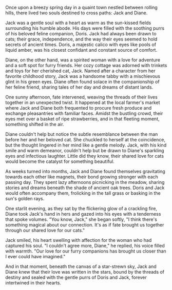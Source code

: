 Once upon a breezy spring day in a quaint town nestled between rolling hills, there lived two souls destined to cross paths: Jack and Diane.

Jack was a gentle soul with a heart as warm as the sun-kissed fields surrounding his humble abode. His days were filled with the soothing purrs of his beloved feline companion, Doris. Jack had always been drawn to cats; their grace, independence, and the way their eyes seemed to hold secrets of ancient times. Doris, a majestic calico with eyes like pools of liquid amber, was his closest confidant and constant source of comfort.

Diane, on the other hand, was a spirited woman with a love for adventure and a soft spot for furry friends. Her cozy cottage was adorned with trinkets and toys for her cherished cat, Jack. Named after a character from her favorite childhood story, Jack was a handsome tabby with a mischievous glint in his green eyes. Diane often found solace in the companionship of her feline friend, sharing tales of her day and dreams of distant lands.

One sunny afternoon, fate intervened, weaving the threads of their lives together in an unexpected twist. It happened at the local farmer's market where Jack and Diane both frequented to procure fresh produce and exchange pleasantries with familiar faces. Amidst the bustling crowd, their eyes met over a basket of ripe strawberries, and in that fleeting moment, something shifted in the air.

Diane couldn't help but notice the subtle resemblance between the man before her and her beloved cat. She chuckled to herself at the coincidence, but the thought lingered in her mind like a gentle melody. Jack, with his kind smile and warm demeanor, couldn't help but be drawn to Diane's sparkling eyes and infectious laughter. Little did they know, their shared love for cats would become the catalyst for something beautiful.

As weeks turned into months, Jack and Diane found themselves gravitating towards each other like magnets, their bond growing stronger with each passing day. They spent lazy afternoons picnicking in the meadow, sharing stories and dreams beneath the shade of ancient oak trees. Doris and Jack would often accompany them, frolicking in the tall grass or basking in the sun's golden rays.

One starlit evening, as they sat by the flickering glow of a crackling fire, Diane took Jack's hand in hers and gazed into his eyes with a tenderness that spoke volumes. "You know, Jack," she began softly, "I think there's something magical about our connection. It's as if fate brought us together through our shared love for our cats."

Jack smiled, his heart swelling with affection for the woman who had captured his soul. "I couldn't agree more, Diane," he replied, his voice filled with warmth. "Our love for our furry companions has brought us closer than I ever could have imagined."

And in that moment, beneath the canvas of a star-strewn sky, Jack and Diane knew that their love was written in the stars, bound by the threads of destiny and sealed with the gentle purrs of Doris and Jack, forever intertwined in their hearts.
